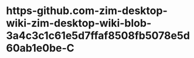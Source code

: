 # https-github.com-zim-desktop-wiki-zim-desktop-wiki-blob-3a4c3c1c61e5d7ffaf8508fb5078e5d60ab1e0be-C